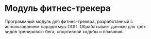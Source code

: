 # Модуль фитнес-трекера
Программный модуль для фитнес-трекера, разработанный с использованием парадигмуы ООП.
Обрабатывает данные для трёх видов тренировок: бега, спортивной ходьбы и плавания. 

